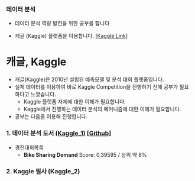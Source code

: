 ### 데이터 분석

- 데이터 분석 역량 발전을 위한 공부를 합니다

- 캐글 (Kaggle) 플랫폼을 이용합니다. [[Kaggle Link]](https://www.kaggle.com/)

# 캐글, Kaggle

- 캐글(Kaggle)은 2010년 설립된 예측모델 및 분석 대회 플랫폼입니다.
- 실제 데이터를 이용하여 바로 Kaggle Competition을 진행하기 전에 공부가 필요하다고 느꼈습니다.
  - Kaggle 플랫폼 자체에 대한 이해가 필요합니다.
  - Kaggle에서 진행하는 데이터 분석의 메커니즘에 대한 이해가 필요합니다.
- 공부는 다음을 이용해 진행합니다.


### 1. 데이터 분석 도서 [(Kaggle_1)](https://github.com/park4264/Study-with-Kaggle/tree/main/Kaggle_1) [[Github]](https://github.com/BaekKyunShin/musthave_mldl_problem_solving_strategy)
- 경진대회목록
  - **Bike Sharing Demand** Score: 0.39595 / 상위 약 6%
### 2. Kaggle 필사 (Kaggle_2)


